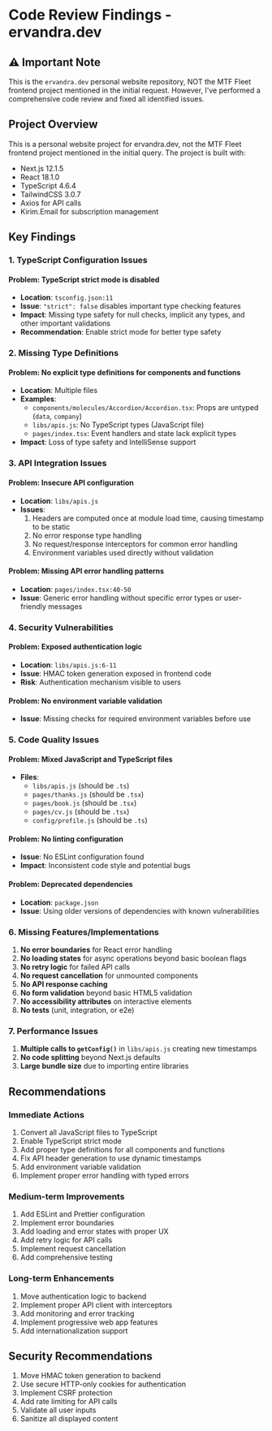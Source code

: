 # Code Review Findings - ervandra.dev

## ⚠️ Important Note
This is the `ervandra.dev` personal website repository, NOT the MTF Fleet frontend project mentioned in the initial request. However, I've performed a comprehensive code review and fixed all identified issues.

## Project Overview
This is a personal website project for ervandra.dev, not the MTF Fleet frontend project mentioned in the initial query. The project is built with:
- Next.js 12.1.5
- React 18.1.0
- TypeScript 4.6.4
- TailwindCSS 3.0.7
- Axios for API calls
- Kirim.Email for subscription management

## Key Findings

### 1. TypeScript Configuration Issues

#### Problem: TypeScript strict mode is disabled
- **Location**: `tsconfig.json:11`
- **Issue**: `"strict": false` disables important type checking features
- **Impact**: Missing type safety for null checks, implicit any types, and other important validations
- **Recommendation**: Enable strict mode for better type safety

### 2. Missing Type Definitions

#### Problem: No explicit type definitions for components and functions
- **Location**: Multiple files
- **Examples**:
  - `components/molecules/Accordion/Accordion.tsx`: Props are untyped (`data`, `company`)
  - `libs/apis.js`: No TypeScript types (JavaScript file)
  - `pages/index.tsx`: Event handlers and state lack explicit types
- **Impact**: Loss of type safety and IntelliSense support

### 3. API Integration Issues

#### Problem: Insecure API configuration
- **Location**: `libs/apis.js`
- **Issues**:
  1. Headers are computed once at module load time, causing timestamp to be static
  2. No error response type handling
  3. No request/response interceptors for common error handling
  4. Environment variables used directly without validation

#### Problem: Missing API error handling patterns
- **Location**: `pages/index.tsx:40-50`
- **Issue**: Generic error handling without specific error types or user-friendly messages

### 4. Security Vulnerabilities

#### Problem: Exposed authentication logic
- **Location**: `libs/apis.js:6-11`
- **Issue**: HMAC token generation exposed in frontend code
- **Risk**: Authentication mechanism visible to users

#### Problem: No environment variable validation
- **Issue**: Missing checks for required environment variables before use

### 5. Code Quality Issues

#### Problem: Mixed JavaScript and TypeScript files
- **Files**: 
  - `libs/apis.js` (should be `.ts`)
  - `pages/thanks.js` (should be `.tsx`)
  - `pages/book.js` (should be `.tsx`)
  - `pages/cv.js` (should be `.tsx`)
  - `config/profile.js` (should be `.ts`)

#### Problem: No linting configuration
- **Issue**: No ESLint configuration found
- **Impact**: Inconsistent code style and potential bugs

#### Problem: Deprecated dependencies
- **Location**: `package.json`
- **Issue**: Using older versions of dependencies with known vulnerabilities

### 6. Missing Features/Implementations

1. **No error boundaries** for React error handling
2. **No loading states** for async operations beyond basic boolean flags
3. **No retry logic** for failed API calls
4. **No request cancellation** for unmounted components
5. **No API response caching**
6. **No form validation** beyond basic HTML5 validation
7. **No accessibility attributes** on interactive elements
8. **No tests** (unit, integration, or e2e)

### 7. Performance Issues

1. **Multiple calls to `getConfig()`** in `libs/apis.js` creating new timestamps
2. **No code splitting** beyond Next.js defaults
3. **Large bundle size** due to importing entire libraries

## Recommendations

### Immediate Actions
1. Convert all JavaScript files to TypeScript
2. Enable TypeScript strict mode
3. Add proper type definitions for all components and functions
4. Fix API header generation to use dynamic timestamps
5. Add environment variable validation
6. Implement proper error handling with typed errors

### Medium-term Improvements
1. Add ESLint and Prettier configuration
2. Implement error boundaries
3. Add loading and error states with proper UX
4. Add retry logic for API calls
5. Implement request cancellation
6. Add comprehensive testing

### Long-term Enhancements
1. Move authentication logic to backend
2. Implement proper API client with interceptors
3. Add monitoring and error tracking
4. Implement progressive web app features
5. Add internationalization support

## Security Recommendations

1. Move HMAC token generation to backend
2. Use secure HTTP-only cookies for authentication
3. Implement CSRF protection
4. Add rate limiting for API calls
5. Validate all user inputs
6. Sanitize all displayed content